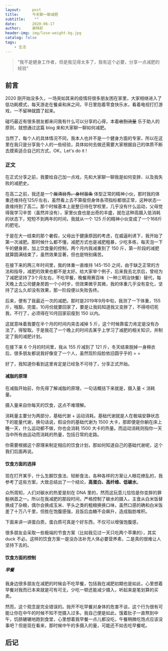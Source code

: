 ```yaml
---
layout:     post
title:      今天聊一聊减肥
subtitle:    ""
date:       2020-06-17
author:     奥特虾
header-img: img/lose-weight-bg.jpg
catalog: false
tags:
    - 生活
---
```


> “我不是健身工作者，但是我见得太多了，我有这个必要，分享一点减肥的经验“



## 前言

2020 刚开始没多久，一场突如其来的疫情将很多朋友困在家里，大家相继进入了低功耗模式，每天游走在餐桌和床之间，平日里抱着零食快乐水，看着电视打打游戏，一不留神就圆了起来。



碰巧最近有很多朋友都来问我有什么可以分享的心得，本着~~收割流量~~ 乐于助人的原则，就想通过这篇 blog 来和大家聊一聊如何减肥。



当然了，每个人的具体情况不同，我本人也并不是一个健身方面的专家，所以在这里在我只是分享我个人的一些经验，具体如何去做还需要大家根据自己的体质不断去摸索适合自己的方式，OK，Let's do it !



### 正文

在正式分享之前，我要给自己加一点戏，先和大家聊一聊我是如何变胖、以及我失败的减肥史。



在高二之前，我还是一个~~眉清目秀、身材苗条~~ 体型正常的精神小伙，那时我的体重还维持在125斤左右，虽然看上去不算瘦但身体各项指标都很正常，这种状态一直维持到了高二。那个时候基本上是整日待在学校里，几乎没有什么运动，父母觉得我学习辛苦（虽然并没有），家里伙食也是出奇的丰盛，就在这种高摄入低消耗的状态下，短短不到两年的时间，我就从一个 125 斤的精神小伙变成了一个168斤的肥宅。



于是在大一结束的那个暑假，父母出于健康原因的考虑，在威逼利诱下，我开始了第一次减肥。那时候什么都不懂，减肥方式也是减肥粗暴，少吃多练，每天泡一下午的健身房，加上饮食量的控制，两个月内我减重到了 150 斤，第一阶段的减肥就算圆满结束了，虽然效果显著，但也是特别痛苦。



在接下来的两三年时间里，我的体重一直维持 145-150 之间，由于缺乏正常的方法和指导，减肥的效果也都不是太好。给大家举个例子，后来我去北京后，曾经为了减肥坚持了3个月左右，不吃早餐，晚餐用赛百味（一种三明治快餐）替代，每天晚上去公司健身房跑一个小时步，但效果微乎其微，我的体重几乎没有变化，坚持了这么久却没有效果，那一阶段便以失败告终。



后来，便有了我最近一次的减肥。那时是2019年9月中旬，我测了一下体重，155斤，哦豁，完蛋，10月份就要回家了，要是让我妈知道我又变胖了，不得唠叨死我，不行了，必须得在10月回家前瘦到 150 以内。



这就意味着我要在半个月的时间内突击减掉 5 斤，这个时候靠蛮力肯定是没有办法了，得智取。于是我花了一个晚上的时间去某乎上学习了减肥的相关知识，并制定了我的减肥计划。



在接下来 6 个月的时间里，我从 155 斤减到了 121 斤，冬天结束脱掉一身棉衣后，很多朋友都说我好像变了一个人，虽然现阶段脸依旧圆乎乎的 = =



好了，我知道你看到这里肯定是已经急不可待了，分享正式开始。



#### 减脂的原理

在减脂开始前，你先得了解减脂的原理，一句话概括下来就是，摄入量 < 消耗量。



摄入量来自你每天的饮食，这点不难理解。



消耗量主要分为两部分，基础代谢 + 运动消耗。基础代谢就是人在极端安静状态下的能量代谢，换句话说，假设你的基础代谢为 1500 大卡，那即便是你躺在床上睡一天，什么运动都不做，你也会消耗 1500 大卡的热量。而运动消耗则指你一天当中所有由运动而消耗的热量，包括日常的走路。



你需要根据这个原理来制定相应的饮食计划，那如何知道自己的基础代谢呢，这个我们后面再说。



#### 饮食方面的选择

现在打开某乎，什么生酮饮食法、轻断食法，各种各样的方案让人眼花缭乱的，我参考了这些方案，大致总结出了一个结论，**高蛋白、高纤维、低碳水**。



众所周知，人们对碳水的热爱是刻在 DNA 里的，然而这玩意儿恰恰是你变胖的罪魁祸首之一。所以在我减肥的那段时间，严格控制了碳水的摄入，主食从白米饭替换成了杂粮，偶尔会换成玉米、芋头之类的粗粮换换口味，虽然口感的确和白米饭差了十万八千里，但胜在饱腹感强，且饭后血糖不会飙升，造成脂肪堆积。



下面来讲一讲蛋白质，蛋白质可真是个好东西，不仅可以增强饱腹感，



很多朋友会采取一些极端的节食方案（比如我见过一天只吃两个苹果的），其实 duck 不必。这样的饮食方案一是没办法补充人体必要营养素，二是真的很难让人坚持下去的。

#### 饮食方面的控制

##### 早餐

我身边很多朋友在减肥的时候会不吃早餐，包括我在减肥初期也是如此，心里想着早餐对我而已本来就是可有可无，少吃一顿还能减少摄入，听起来是笔划算的买卖。



然而，这个观念是完全错误的。抛开不吃早餐对身体的危害不谈，这个行为很有可能让你在中午的时候不知不觉摄入过多。我自己便是如此，饿着肚子一直熬到中午，饥肠辘辘地跑到食堂，心里想着我早餐一点儿都没吃，午餐稍微吃饱点应该没事吧？但是现在看来，那时候中午的多摄入的量，可能还不如去吃早餐呢。











## 后记





